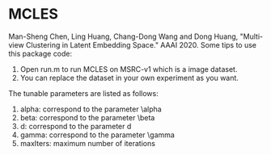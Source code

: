 # MCLES
Man-Sheng Chen, Ling Huang, Chang-Dong Wang and Dong Huang, "Multi-view Clustering in Latent Embedding Space." AAAI 2020. 
Some tips to use this package code:

1. Open run.m to run MCLES on MSRC-v1 which is a image dataset.
2. You can replace the dataset in your own experiment as you want.

The tunable parameters are listed as follows:
1. alpha: correspond to the parameter \alpha
2. beta: correspond to the parameter \beta
3. d: correspond to the parameter d
4. gamma: correspond to the parameter \gamma
5. maxIters: maximum number of iterations
